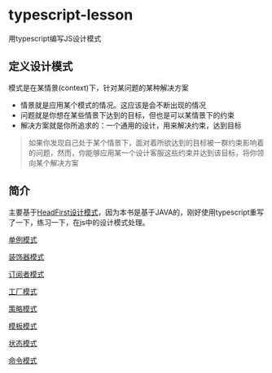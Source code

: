 # typescript-lesson
用typescript编写JS设计模式

## 定义设计模式
模式是在某情景(context)下，针对某问题的某种解决方案
- 情景就是应用某个模式的情况。这应该是会不断出现的情况
- 问题就是你想在某些情景下达到的目标，但也是可以某情景下的约束
- 解决方案就是你所追求的：一个通用的设计，用来解决约束，达到目标

> 如果你发现自己处于某个情景下，面对着所欲达到的目标被一群约束影响着的问题，然而，你能够应用某一个设计客服这些约束并达到该目标，将你领向某个解决方案

## 简介
主要基于[HeadFirst设计模式](https://book.douban.com/subject/2243615/)，因为本书是基于JAVA的，刚好使用typescript重写了一下，练习一下，在js中的设计模式处理。

[单例模式](https://github.com/MrTreasure/typescript-lesson/blob/master/src/Single.ts)

[装饰器模式](https://github.com/MrTreasure/typescript-lesson/blob/master/src/Decorator.ts)

[订阅者模式](https://github.com/MrTreasure/typescript-lesson/blob/master/src/Observer.ts)

[工厂模式](https://github.com/MrTreasure/typescript-lesson/blob/master/src/Factory.ts)

[策略模式](https://github.com/MrTreasure/typescript-lesson/blob/master/src/Duck.ts)

[模板模式](https://github.com/MrTreasure/typescript-lesson/blob/master/src/Template.ts)

[状态模式](https://github.com/MrTreasure/typescript-lesson/blob/master/src/State.ts)

[命令模式](https://github.com/MrTreasure/typescript-lesson/blob/master/src/Commond.ts)
